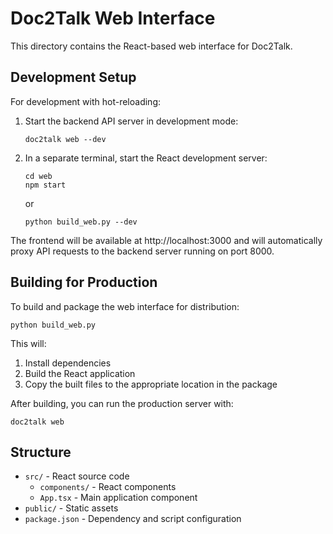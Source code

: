 # Doc2Talk Web Interface

This directory contains the React-based web interface for Doc2Talk.

## Development Setup

For development with hot-reloading:

1. Start the backend API server in development mode:
   ```
   doc2talk web --dev
   ```

2. In a separate terminal, start the React development server:
   ```
   cd web
   npm start
   ```
   or
   ```
   python build_web.py --dev
   ```

The frontend will be available at http://localhost:3000 and will automatically proxy API requests to the backend server running on port 8000.

## Building for Production

To build and package the web interface for distribution:

```
python build_web.py
```

This will:
1. Install dependencies
2. Build the React application
3. Copy the built files to the appropriate location in the package

After building, you can run the production server with:

```
doc2talk web
```

## Structure

- `src/` - React source code
  - `components/` - React components
  - `App.tsx` - Main application component
- `public/` - Static assets
- `package.json` - Dependency and script configuration